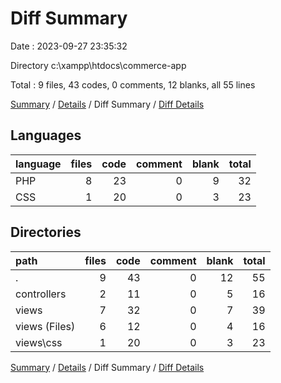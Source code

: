 # Diff Summary

Date : 2023-09-27 23:35:32

Directory c:\\xampp\\htdocs\\commerce-app

Total : 9 files,  43 codes, 0 comments, 12 blanks, all 55 lines

[Summary](results.md) / [Details](details.md) / Diff Summary / [Diff Details](diff-details.md)

## Languages
| language | files | code | comment | blank | total |
| :--- | ---: | ---: | ---: | ---: | ---: |
| PHP | 8 | 23 | 0 | 9 | 32 |
| CSS | 1 | 20 | 0 | 3 | 23 |

## Directories
| path | files | code | comment | blank | total |
| :--- | ---: | ---: | ---: | ---: | ---: |
| . | 9 | 43 | 0 | 12 | 55 |
| controllers | 2 | 11 | 0 | 5 | 16 |
| views | 7 | 32 | 0 | 7 | 39 |
| views (Files) | 6 | 12 | 0 | 4 | 16 |
| views\\css | 1 | 20 | 0 | 3 | 23 |

[Summary](results.md) / [Details](details.md) / Diff Summary / [Diff Details](diff-details.md)
